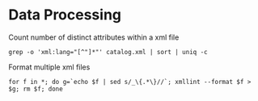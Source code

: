 # Data Processing

Count number of distinct attributes within a xml file

    grep -o 'xml:lang="[^"]*"' catalog.xml | sort | uniq -c

Format multiple xml files

    for f in *; do g=`echo $f | sed s/_\{.*\}//`; xmllint --format $f > $g; rm $f; done
